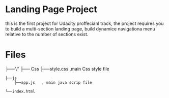 # Landing Page Project

this is the first project for Udacity proffecianl track, the project requires you to build a multi-section landing page, build dynamice  navigationa menu relative to the number of sections exist.




# Files

├──'/'
    ├── Css
        ├──style.css  ,main Css style file       
           
    ├──js
        ├──app.js   , main java scrip file
    
    └──index.html